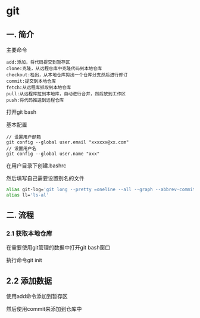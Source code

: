 # git



## 一. 简介



主要命令



``` git
add:添加，将代码提交到暂存区
clone:克隆，从远程仓库中克隆代码到本地仓库
checkout:检出，从本地仓库剪出一个仓库分支然后进行修订
commit:提交到本地仓库
fetch:从远程库抓取到本地仓库
pull:从远程库拉到本地库，自动进行合并，然后放到工作区
push:将代码推送到远程仓库
```



打开git bash



基本配置



``` git
// 设置用户邮箱
git config --global user.email "xxxxxx@xx.com"
// 设置用户名
git config --global user.name "xxx"
```



在用户目录下创建.bashrc



然后填写自己需要设置别名的文件



``` bash
alias git-log='git long --pretty =oneline --all --graph --abbrev-commit'
alias ll='ls-al'
```



## 二. 流程



### 2.1 获取本地仓库



在需要使用git管理的数据中打开git bash窗口



执行命令git init



## 2.2 添加数据



使用add命令添加到暂存区



然后使用commit来添加到仓库中



